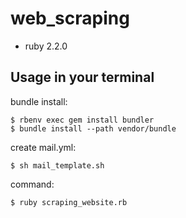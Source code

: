 # web_scraping
- ruby 2.2.0

## Usage in your terminal
bundle install:
```
$ rbenv exec gem install bundler
$ bundle install --path vendor/bundle
```
create mail.yml:
```
$ sh mail_template.sh
```
command:
```
$ ruby scraping_website.rb
```
